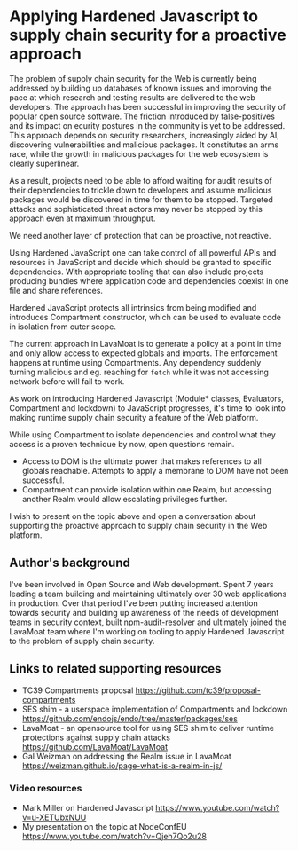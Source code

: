 # Applying Hardened Javascript to supply chain security for a proactive approach

The problem of supply chain security for the Web is currently being addressed by building up databases of known issues and improving the pace at which research and testing results are delivered to the web developers. The approach has been successful in improving the security of popular open source software. The friction introduced by false-positives and its impact on ecurity postures in the community is yet to be addressed.
This approach depends on security researchers, increasingly aided by AI, discovering vulnerabilities and malicious packages. It constitutes an arms race, while the growth in malicious packages for the web ecosystem is clearly superlinear.

As a result, projects need to be able to afford waiting for audit results of their dependencies to trickle down to developers and assume malicious packages would be discovered in time for them to be stopped. Targeted attacks and sophisticated threat actors may never be stopped by this approach even at maximum throughput.

We need another layer of protection that can be proactive, not reactive.

Using Hardened JavaScript one can take control of all powerful APIs and resources in JavaScript and decide which should be granted to specific dependencies. With appropriate tooling that can also include projects producing bundles where application code and dependencies coexist in one file and share references.

Hardened JavaScript protects all intrinsics from being modified and introduces Compartment constructor, which can be used to evaluate code in isolation from outer scope.

The current approach in LavaMoat is to generate a policy at a point in time and only allow access to expected globals and imports. The enforcement happens at runtime using Compartments. Any dependency suddenly turning malicious and eg. reaching for `fetch` while it was not accessing network before will fail to work.

As work on introducing Hardened Javascript (Module\* classes, Evaluators, Compartment and lockdown) to JavaScript progresses, it's time to look into making runtime supply chain security a feature of the Web platform.

While using Compartment to isolate dependencies and control what they access is a proven technique by now, open questions remain.
- Access to DOM is the ultimate power that makes references to all globals reachable. Attempts to apply a membrane to DOM have not been successful.
- Compartment can provide isolation within one Realm, but accessing another Realm would allow escalating privileges further.

I wish to present on the topic above and open a conversation about supporting the proactive approach to supply chain security in the Web platform.

## Author's background

I've been involved in Open Source and Web development. Spent 7 years leading a team building and maintaining ultimately over 30 web applications in production. Over that period I've been putting increased attention towards security and building up awareness of the needs of development teams in security context, built [npm-audit-resolver](https://github.com/naugtur/npm-audit-resolver) and ultimately joined the LavaMoat team where I'm working on tooling to apply Hardened Javascript to the problem of supply chain security.

## Links to related supporting resources

- TC39 Compartments proposal https://github.com/tc39/proposal-compartments
- SES shim - a userspace implementation of Compartments and lockdown https://github.com/endojs/endo/tree/master/packages/ses
- LavaMoat - an opensource tool for using SES shim to deliver runtime protections against supply chain attacks https://github.com/LavaMoat/LavaMoat
- Gal Weizman on addressing the Realm issue in LavaMoat https://weizman.github.io/page-what-is-a-realm-in-js/

### Video resources

- Mark Miller on Hardened Javascript https://www.youtube.com/watch?v=u-XETUbxNUU
- My presentation on the topic at NodeConfEU https://www.youtube.com/watch?v=Qjeh7Qo2u28
